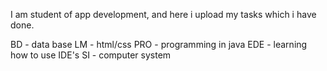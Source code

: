 I am student of app development, and here i upload my tasks which i have done.

BD - data base
LM - html/css
PRO - programming in java
EDE - learning how to use IDE's
SI - computer system
